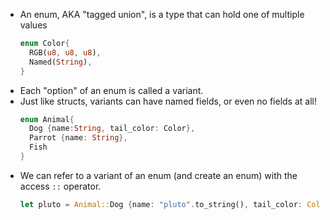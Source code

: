 * An enum, AKA "tagged union", is a type that can hold one of multiple values
  ```rust
  enum Color{
    RGB(u8, u8, u8),
    Named(String),
  }
  ```
* Each "option" of an enum is called a variant.
* Just like structs, variants can have named fields, or even no fields at all!
  ```rust
  enum Animal{
    Dog {name:String, tail_color: Color},
    Parrot {name: String},
    Fish
  }
  ```
* We can refer to a variant of an enum (and create an enum) with the access `::` operator.
  ```rust
  let pluto = Animal::Dog {name: "pluto".to_string(), tail_color: Color::RGB(251, 167, 77)};
  ```